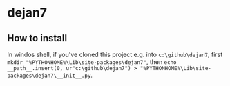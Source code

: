 # dejan7
## How to install

In windos shell, if you've cloned this project e.g. into `c:\github\dejan7`, first `mkdir "%PYTHONHOME%\Lib\site-packages\dejan7"`, then `echo __path__.insert(0, ur"c:\github\dejan7") > "%PYTHONHOME%\Lib\site-packages\dejan7\__init__.py`.
